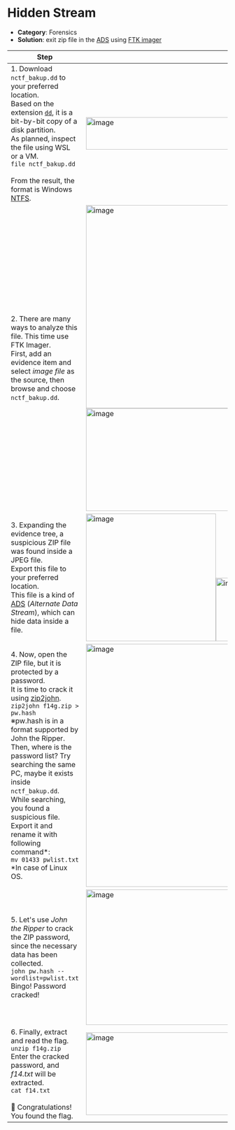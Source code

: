 # Hidden Stream

- **Category**: Forensics  
- **Solution**: exit zip file in the [ADS](https://cybersecurity-jp.com/security-words/99767) using [FTK imager](https://muchipopo.com/forensic/memorydump/)


| Step | Screenshot |
|------|------------| 
|1. Download `nctf_bakup.dd` to your preferred location.<br>Based on the extension [`dd`](https://qiita.com/gpmrh096/items/70dfdf2a36c0de96d16d), it is a bit-by-bit copy of a disk partition.<br>As planned, inspect the file using WSL or a VM.<br>`file nctf_bakup.dd`<br><br>From the result, the format is Windows [NTFS](https://e-words.jp/w/NTFS.html).|<img width="700" height="74" alt="image" src="https://github.com/user-attachments/assets/c4887713-f3a6-4de7-bbc2-6c5b08d65fb3" />|
|2. There are many ways to analyze this file. This time use FTK Imager.<br>First, add an evidence item and select *image file* as the source, then browse and choose `nctf_bakup.dd`.|<img width="645" height="465" alt="image" src="https://github.com/user-attachments/assets/86d95598-d4f4-417e-b2a3-0fddff9d4bc7" /><img width="504" height="235" alt="image" src="https://github.com/user-attachments/assets/cb1259f1-2e9f-4c28-9c67-7d6755a1cee4" />|
|3. Expanding the evidence tree, a suspicious ZIP file was found inside a JPEG file.<br>Export this file to your preferred location.<br>This file is a kind of [ADS](https://qiita.com/minr/items/c2393f532b2df35f7a9d) (*Alternate Data Stream*), which can hide data inside a file.|<img width="297" height="292" alt="image" src="https://github.com/user-attachments/assets/06c4f851-ea17-44b0-b2f1-3463791b9819" /><img width="619" height="145" alt="image" src="https://github.com/user-attachments/assets/bf7b3fc3-4784-4632-8c89-a157ca8f3d20" />|
|4. Now, open the ZIP file, but it is protected by a password.<br>It is time to crack it using [zip2john](https://omomuki-tech.com/archives/813).<br>`zip2john f14g.zip > pw.hash` <br>※pw.hash is in a format supported by John the Ripper.<br>Then, where is the password list? Try searching the same PC, maybe it exists inside `nctf_bakup.dd`.<br>While searching, you found a suspicious file. Export it and rename it with following command*:<br> `mv 01433 pwlist.txt`<br>*In case of Linux OS.|<img width="979" height="556" alt="image" src="https://github.com/user-attachments/assets/f3607c77-28f9-43c9-ac69-761f6cbba08f" />|
|5. Let's use *John the Ripper* to crack the ZIP password, since the necessary data has been collected.<br>`john pw.hash --wordlist=pwlist.txt`<br>Bingo! Password cracked!|<img width="904" height="310" alt="image" src="https://github.com/user-attachments/assets/c07e8e53-ca19-4153-a4fa-49b31bb57964" />|
|6. Finally, extract and read the flag.<br>`unzip f14g.zip`<br>Enter the cracked password, and *f14.txt* will be extracted.<br>`cat f14.txt` <br><br>🎉 Congratulations! You found the flag.|<img width="461" height="189" alt="image" src="https://github.com/user-attachments/assets/05d259a7-54cc-4056-b5ee-3a396d11bba6" />|

